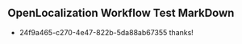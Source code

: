## OpenLocalization Workflow Test MarkDown
* 24f9a465-c270-4e47-822b-5da88ab67355 thanks!

<!--HONumber=Aug16_HO3-->


